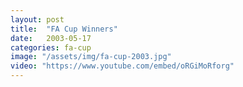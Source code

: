 ```yaml
---
layout: post
title:  "FA Cup Winners"
date:   2003-05-17
categories: fa-cup
image: "/assets/img/fa-cup-2003.jpg"
video: "https://www.youtube.com/embed/oRGiMoRforg"
---
```

